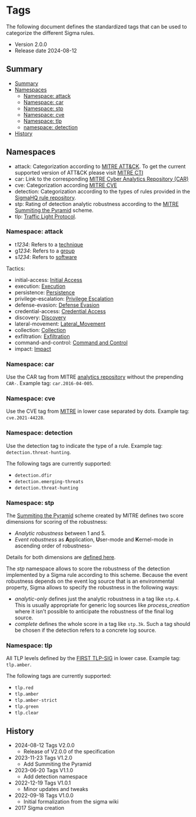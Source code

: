 # Tags <!-- omit in toc -->

The following document defines the standardized tags that can be used to categorize the different Sigma rules.

* Version 2.0.0
* Release date 2024-08-12

## Summary

- [Summary](#summary)
- [Namespaces](#namespaces)
  - [Namespace: attack](#namespace-attack)
  - [Namespace: car](#namespace-car)
  - [Namespace: stp](#namespace-stp)
  - [Namespace: cve](#namespace-cve)
  - [Namespace: tlp](#namespace-tlp)
  - [namespace: detection](#namespace-detection)
- [History](#history)

## Namespaces

* attack: Categorization according to [MITRE ATT&CK](https://attack.mitre.org). To get the current supported version of ATT&CK please visit [MITRE CTI](https://github.com/mitre/cti)
* car: Link to the corresponding [MITRE Cyber Analytics Repository (CAR)](https://car.mitre.org/)
* cve: Categorization according [MITRE CVE](https://cve.mitre.org/)
* detection: Categorization according to the types of rules provided in the [SigmaHQ rule repository](https://github.com/SigmaHQ/sigma).
* stp: Rating of detection analytic robustness according to the [MITRE Summiting the Pyramid](https://center-for-threat-informed-defense.github.io/summiting-the-pyramid/) scheme.
* tlp: [Traffic Light Protocol](https://www.first.org/tlp/).

### Namespace: attack

* t*1234*: Refers to a [technique](https://attack.mitre.org/wiki/All_Techniques)
* g*1234*: Refers to a [group](https://attack.mitre.org/wiki/Groups)
* s*1234*: Refers to [software](https://attack.mitre.org/wiki/Software)

Tactics:

* initial-access: [Initial Access](https://attack.mitre.org/tactics/TA0001/)
* execution: [Execution](https://attack.mitre.org/tactics/TA0002/)
* persistence: [Persistence](https://attack.mitre.org/tactics/TA0003/)
* privilege-escalation: [Privilege Escalation](https://attack.mitre.org/tactics/TA0004/)
* defense-evasion: [Defense Evasion](https://attack.mitre.org/tactics/TA0005/)
* credential-access: [Credential Access](https://attack.mitre.org/tactics/TA0006/)
* discovery: [Discovery](https://attack.mitre.org/tactics/TA0007/)
* lateral-movement: [Lateral_Movement](https://attack.mitre.org/tactics/TA0008/)
* collection: [Collection](https://attack.mitre.org/tactics/TA0009/)
* exfiltration: [Exfiltration](https://attack.mitre.org/tactics/TA0010/)
* command-and-control: [Command and Control](https://attack.mitre.org/tactics/TA0011/)
* impact: [Impact](https://attack.mitre.org/tactics/TA0040/)

### Namespace: car

Use the CAR tag from MITRE [analytics repository](https://car.mitre.org/analytics/) without the prepending `CAR-`. Example
tag: `car.2016-04-005`.

### Namespace: cve

Use the CVE tag from [MITRE](https://cve.mitre.org) in lower case separated by dots. Example tag: `cve.2021-44228`.

### Namespace: detection

Use the detection tag to indicate the type of a rule. Example tag: `detection.threat-hunting`.

The following tags are currently supported:

* `detection.dfir`
* `detection.emerging-threats`
* `detection.threat-hunting`

### Namespace: stp

The [Summiting the Pyramid](https://center-for-threat-informed-defense.github.io/summiting-the-pyramid/) scheme created
by MITRE defines two score dimensions for scoring of the robustness:

* *Analytic robustness* between 1 and 5.
* *Event robustness* as **A**pplication, **U**ser-mode and **K**ernel-mode in ascending order of robustness-

Details for both dimensions are [defined here](https://center-for-threat-informed-defense.github.io/summiting-the-pyramid/levels/).

The *stp* namespace allows to score the robustness of the detection implemented by a Sigma rule according to this
scheme. Because the event robustness depends on the event log source that is an environmental property, Sigma allows to
specify the robustness in the following ways:

* *analytic-only* defines just the analytic robustness in a tag like `stp.4`. This is usually appropriate for generic
  log sources like *process_creation* where it isn't possible to anticipate the robustness of the final log source.
* *complete* defines the whole score in a tag like `stp.3k`. Such a tag should be chosen if the detection refers to a
  concrete log source.

### Namespace: tlp

All TLP levels defined by the [FIRST TLP-SIG](https://www.first.org/tlp/) in lower case. Example tag: `tlp.amber`.

The following tags are currently supported:

* `tlp.red`
* `tlp.amber`
* `tlp.amber-strict`
* `tlp.green`
* `tlp.clear`

## History

* 2024-08-12 Tags V2.0.0
  * Release of V2.0.0 of the specification
* 2023-11-23 Tags V1.2.0
  * Add Summiting the Pyramid
* 2023-06-20 Tags V1.1.0
  * Add detection namespace
* 2022-12-19 Tags V1.0.1
  * Minor updates and tweaks
* 2022-09-18 Tags V1.0.0
  * Initial formalization from the sigma wiki
* 2017 Sigma creation
